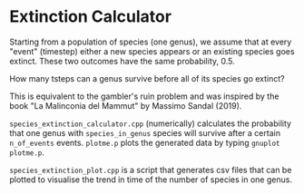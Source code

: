 # Extinction Calculator

Starting from a population of species (one genus), we assume that at every "event" (timestep) 
 either a new species appears or an existing species goes extinct. These two outcomes have the same probability, 0.5.

 How many tsteps can a genus survive before all of its species go extinct?

 This is equivalent to the gambler's ruin problem and was inspired 
 by the book "La Malinconia del Mammut" by Massimo Sandal (2019).

 `species_extinction_calculator.cpp` (numerically) calculates the probability that one genus with `species_in_genus` species will survive after a certain `n_of_events` events. `plotme.p` plots the generated data by typing ```gnuplot plotme.p```.

 `species_extinction_plot.cpp` is a script that generates csv files that can be plotted to visualise the trend in time of the number of species in one genus.

